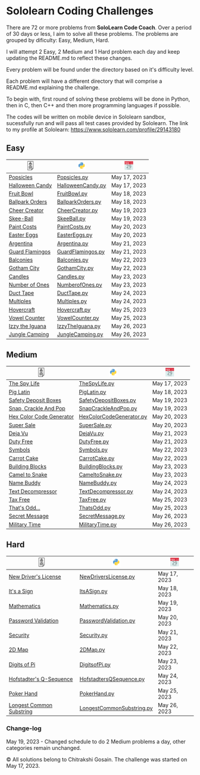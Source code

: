 # Sololearn Coding Challenges

There are 72 or more problems from **SoloLearn Code Coach**. Over a period of 30 days or less, I aim to solve all these problems.
The problems are grouped by dificulty: Easy, Medium, Hard.

I will attempt 2 Easy, 2 Medium and 1 Hard problem each day and keep updating the README.md to reflect these changes.

Every problem will be found under the directory based on it's difficulty level.

Each problem will have a different directory that will comprise a README.md explaining the challenge.

To begin with, first round of solving these problems will be done in Python, then in C, then C++ and then more programming languages if possible.

The codes will be written on mobile device in Sololearn sandbox, sucessfully run and will pass all test cases provided by Sololearn. The link to my profile at Sololearn: <https://www.sololearn.com/profile/29143180>

## Easy

| <center> <img src='images/desc.png' alt='Description' width='18' height='25'/> </center>                                            | <center> <img src='images/py.svg' alt='Python Solution' width='23'/> </center>             | <center> <img src='images/cal.svg' alt='Date Attempted' width='23'/> </center> |
| ------------------------------------------------------ | -------------------------------------------------------------------- | -------------- |
| [Popsicles](Easy/Popsicles/README.md)                  | [Popsicles.py](Easy/Popsicles/popsicles.py)                          | May 17, 2023   |
| [Halloween Candy](Easy/HalloweenCandy/README.md)       | [HalloweenCandy.py](Easy/HalloweenCandy/halloween_candy.py)          | May 17, 2023   |
| [Fruit Bowl](Easy/FruitBowl/README.md)                 | [FruitBowl.py](Easy/FruitBowl/fruit_bowl.py)                         | May 18, 2023   |
| [Ballpark Orders](Easy/BallparkOrders/README.md)       | [BallparkOrders.py](Easy/BallparkOrders/ballpark_orders.py)          | May 18, 2023   |
| [Cheer Creator](Easy/CheerCreator/README.md)           | [CheerCreator.py](Easy/CheerCreator/cheer_creator.py)                | May 19, 2023   |
| [Skee-Ball](Easy/SkeeBall/README.md)                   | [SkeeBall.py](Easy/SkeeBall/skee_ball.py)                            | May 19, 2023   |
| [Paint Costs](Easy/PaintCosts/README.md)| [PaintCosts.py](Easy/PaintCosts/paint_costs.py)| May 20, 2023 |
| [Easter Eggs](Easy/EasterEggs/README.md)| [EasterEggs.py](Easy/EasterEggs/easter_eggs.py)| May 20, 2023 |
| [Argentina](Easy/Argentina/README.md)| [Argentina.py](Easy/Argentina/argentina.py)| May 21, 2023 |
| [Guard Flamingos](Easy/GuardFlamingos/README.md)| [GuardFlamingos.py](Easy/GuardFlamingos/guard_flamingos.py)| May 21, 2023 |
| [Balconies](Easy/Balconies/README.md)| [Balconies.py](Easy/Balconies/balconies.py)| May 22, 2023 |
| [Gotham City](Easy/GothamCity/README.md)| [GothamCity.py](Easy/GothamCity/gotham_city.py)| May 22, 2023 |
| [Candles](Easy/Candles/README.md)| [Candles.py](Easy/Candles/candles.py)| May 23, 2023 |
| [Number of Ones](Easy/NumberofOnes/README.md)| [NumberofOnes.py](Easy/NumberofOnes/numberof_ones.py)| May 23, 2023 |
| [Duct Tape](Easy/DuctTape/README.md)| [DuctTape.py](Easy/DuctTape/duct_tape.py)| May 24, 2023 |
| [Multiples](Easy/Multiples/README.md)| [Multiples.py](Easy/Multiples/multiples.py)| May 24, 2023 |
| [Hovercraft](Easy/Hovercraft/README.md)| [Hovercraft.py](Easy/Hovercraft/hovercraft.py)| May 25, 2023 |
| [Vowel Counter](Easy/VowelCounter/README.md)| [VowelCounter.py](Easy/VowelCounter/vowel_counter.py)| May 25, 2023 |
| [Izzy the Iguana](Easy/IzzyTheIguana/README.md)| [IzzyTheIguana.py](Easy/IzzyTheIguana/izzy_the_iguana.py)| May 26, 2023 |
| [Jungle Camping](Easy/JungleCamping/README.md)| [JungleCamping.py](Easy/JungleCamping/jungle_camping.py)| May 26, 2023 | >> easy |

## Medium

| <center> <img src='images/desc.png' alt='Description' width='18' height='25'/> </center>                                            | <center> <img src='images/py.svg' alt='Python Solution' width='23'/> </center>             | <center> <img src='images/cal.svg' alt='Date Attempted' width='23'/> </center> |
| ----------------------------------------------------------- | -------------------------------------------------------------------------- | -------------- |
| [The Spy Life](Medium/TheSpyLife/README.md)                 | [TheSpyLife.py](Medium/TheSpyLife/the_spy_life.py)                         | May 17, 2023   |
| [Pig Latin](Medium/PigLatin/README.md)                      | [PigLatin.py](Medium/PigLatin/pig_latin.py)                                | May 18, 2023   |
| [Safety Deposit Boxes](Medium/SafetyDepositBoxes/README.md) | [SafetyDepositBoxes.py](Medium/SafetyDepositBoxes/safety_deposit_boxes.py) | May 19, 2023   |
| [Snap, Crackle And Pop](Medium/SnapCrackleAndPop/README.md) | [SnapCrackleAndPop.py](Medium/SnapCrackleAndPop/snap_crackle_and_pop.py)   | May 19, 2023   |
| [Hex Color Code Generator](Medium/HexColorCodeGenerator/README.md)| [HexColorCodeGenerator.py](Medium/HexColorCodeGenerator/hex_color_code_generator.py)| May 20, 2023 |
| [Super Sale](Medium/SuperSale/README.md)| [SuperSale.py](Medium/SuperSale/super_sale.py)| May 20, 2023 |
| [Deja Vu](Medium/DejaVu/README.md)| [DejaVu.py](Medium/DejaVu/deja_vu.py)| May 21, 2023 |
| [Duty Free](Medium/DutyFree/README.md)| [DutyFree.py](Medium/DutyFree/duty_free.py)| May 21, 2023 |
| [Symbols](Medium/Symbols/README.md)| [Symbols.py](Medium/Symbols/symbols.py)| May 22, 2023 |
| [Carrot Cake](Medium/CarrotCake/README.md)| [CarrotCake.py](Medium/CarrotCake/carrot_cake.py)| May 22, 2023 |
| [Building Blocks](Medium/BuildingBlocks/README.md)| [BuildingBlocks.py](Medium/BuildingBlocks/building_blocks.py)| May 23, 2023 |
| [Camel to Snake](Medium/CameltoSnake/README.md)| [CameltoSnake.py](Medium/CameltoSnake/camelto_snake.py)| May 23, 2023 |
| [Name Buddy](Medium/NameBuddy/README.md)| [NameBuddy.py](Medium/NameBuddy/name_buddy.py)| May 24, 2023 |
| [Text Decompressor](Medium/TextDecompressor/README.md)| [TextDecompressor.py](Medium/TextDecompressor/text_decompressor.py)| May 24, 2023 |
| [Tax Free](Medium/TaxFree/README.md)| [TaxFree.py](Medium/TaxFree/tax_free.py)| May 25, 2023 |
| [That's Odd...](Medium/ThatsOdd/README.md)| [ThatsOdd.py](Medium/ThatsOdd/thats_odd.py)| May 25, 2023 |
| [Secret Message](Medium/SecretMessage/README.md)| [SecretMessage.py](Medium/SecretMessage/secret_message.py)| May 26, 2023 |
| [Military Time](Medium/MilitaryTime/README.md)| [MilitaryTime.py](Medium/MilitaryTime/military_time.py)| May 26, 2023 | >> medium |

## Hard

| <center> <img src='images/desc.png' alt='Description' width='18' height='25'/> </center>                                            | <center> <img src='images/py.svg' alt='Python Solution' width='23'/> </center>             | <center> <img src='images/cal.svg' alt='Date Attempted' width='23'/> </center> |
| -------------------------------------------------------- | --------------------------------------------------------------------- | -------------- |
| [New Driver's License](Hard/NewDriversLicense/README.md) | [NewDriversLicense.py](Hard/NewDriversLicense/new_drivers_license.py) | May 17, 2023   |
| [It's a Sign](Hard/ItsASign/README.md)                   | [ItsASign.py](Hard/ItsASign/its_a_sign.py)                            | May 18, 2023   |
| [Mathematics](Hard/Mathematics/README.md)                | [Mathematics.py](Hard/Mathematics/mathematics.py)                     | May 19, 2023   |
| [Password Validation](Hard/PasswordValidation/README.md)| [PasswordValidation.py](Hard/PasswordValidation/password_validation.py)| May 20, 2023 |
| [Security](Hard/_Security/README.md)| [Security.py](Hard/_Security/security.py)| May 21, 2023 |
| [2D Map](Hard/2DMap/README.md)| [2DMap.py](Hard\2DMap\map_2d.py)| May 22, 2023 |
| [Digits of Pi](Hard/DigitsofPi/README.md)| [DigitsofPi.py](Hard/DigitsofPi/digitsof_pi.py)| May 23, 2023 |
| [Hofstadter's Q-Sequence](Hard/HofstadtersQSequence/README.md)| [HofstadtersQSequence.py](Hard/HofstadtersQSequence/hofstadters_q_sequence.py)| May 24, 2023 |
| [Poker Hand](Hard/PokerHand/README.md)| [PokerHand.py](Hard/PokerHand/poker_hand.py)| May 25, 2023 |
| [Longest Common Substring](Hard/LongestCommonSubstring/README.md)| [LongestCommonSubstring.py](Hard/LongestCommonSubstring/longest_common_substring.py)| May 26, 2023 | >> hard |

### Change-log

May 19, 2023 - Changed schedule to do 2 Medium problems a day, other categories remain unchanged.

&copy; All solutions belong to Chitrakshi Gosain. The challenge was started on May 17, 2023.
